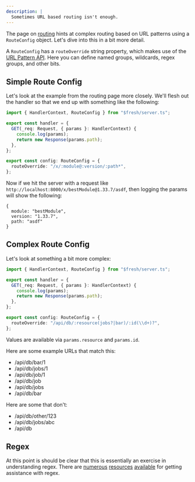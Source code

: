 ```yaml
---
description: |
  Sometimes URL based routing isn't enough.
---
```


The page on [routing](/concepts/routing) hints at complex routing based on URL
patterns using a `RouteConfig` object. Let's dive into this in a bit more
detail.

A `RouteConfig` has a `routeOverride` string property, which makes use of the
[URL Pattern API](https://developer.mozilla.org/en-US/docs/Web/API/URL_Pattern_API).
Here you can define named groups, wildcards, regex groups, and other bits.

## Simple Route Config

Let's look at the example from the routing page more closely. We'll flesh out
the handler so that we end up with something like the following:

```ts routes/x.tsx
import { HandlerContext, RouteConfig } from "$fresh/server.ts";

export const handler = {
  GET(_req: Request, { params }: HandlerContext) {
    console.log(params);
    return new Response(params.path);
  },
};

export const config: RouteConfig = {
  routeOverride: "/x/:module@:version/:path*",
};
```

Now if we hit the server with a request like
`http://localhost:8000/x/bestModule@1.33.7/asdf`, then logging the params will
show the following:

```
{
  module: "bestModule",
  version: "1.33.7",
  path: "asdf"
}
```

## Complex Route Config

Let's look at something a bit more complex:

```ts routes/api.tsx
import { HandlerContext, RouteConfig } from "$fresh/server.ts";

export const handler = {
  GET(_req: Request, { params }: HandlerContext) {
    console.log(params);
    return new Response(params.path);
  },
};

export const config: RouteConfig = {
  routeOverride: "/api/db/:resource(jobs?|bar)/:id(\\d+)?",
};
```

Values are available via `params.resource` and `params.id`.

Here are some example URLs that match this:

- /api/db/bar/1
- /api/db/jobs/1
- /api/db/job/1
- /api/db/job
- /api/db/jobs
- /api/db/bar

Here are some that don't:

- /api/db/other/123
- /api/db/jobs/abc
- /api/db

## Regex

At this point is should be clear that this is essentially an exercise in
understanding regex. There are [numerous](https://regexr.com/)
[resources](https://regex101.com/) [available](https://chat.openai.com/) for
getting assistance with regex.
